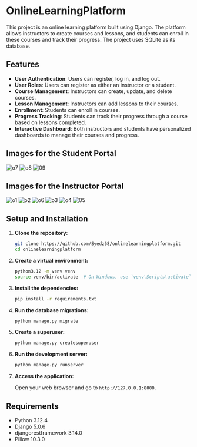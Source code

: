 # OnlineLearningPlatform
This project is an online learning platform built using Django. The platform allows instructors to create courses and lessons, and students can enroll in these courses and track their progress. The project uses SQLite as its database.

## Features

- **User Authentication**: Users can register, log in, and log out.
- **User Roles**: Users can register as either an instructor or a student.
- **Course Management**: Instructors can create, update, and delete courses.
- **Lesson Management**: Instructors can add lessons to their courses.
- **Enrollment**: Students can enroll in courses.
- **Progress Tracking**: Students can track their progress through a course based on lessons completed.
- **Interactive Dashboard**: Both instructors and students have personalized dashboards to manage their courses and progress.

## Images for the Student Portal

![o7](https://github.com/Syedz68/OnlineLearningPlatform/assets/107263740/6fcc4fdc-00e5-4067-b3d1-8bb282a1b160)
![o8](https://github.com/Syedz68/OnlineLearningPlatform/assets/107263740/5a900eef-3d5b-4ef1-97ab-b1aad37777f7)
![09](https://github.com/Syedz68/OnlineLearningPlatform/assets/107263740/63d1cc98-6be3-4222-a94f-3cbebd0e511a)

## Images for the Instructor Portal

![o1](https://github.com/Syedz68/OnlineLearningPlatform/assets/107263740/bbffb81b-b522-42c6-a0cf-e3c4e55f248f)
![o2](https://github.com/Syedz68/OnlineLearningPlatform/assets/107263740/92d8101f-abeb-4566-ac69-35b945eed3bf)
![o6](https://github.com/Syedz68/OnlineLearningPlatform/assets/107263740/4def7d57-bb22-43cf-b843-04c37806539f)
![o3](https://github.com/Syedz68/OnlineLearningPlatform/assets/107263740/7a16c40a-457a-438f-8543-34f00d9f311e)
![o4](https://github.com/Syedz68/OnlineLearningPlatform/assets/107263740/a7f87bf6-919c-4f67-983c-ba7739aa911f)
![05](https://github.com/Syedz68/OnlineLearningPlatform/assets/107263740/2ee662ba-3cc6-405b-b7d7-b8fc42b875bf)


## Setup and Installation

1. **Clone the repository:**

    ```bash
    git clone https://github.com/Syedz68/onlinelearningplatform.git
    cd onlinelearningplatform
    ```

2. **Create a virtual environment:**

    ```bash
    python3.12 -m venv venv
    source venv/bin/activate  # On Windows, use `venv\Scripts\activate`
    ```

3. **Install the dependencies:**

    ```bash
    pip install -r requirements.txt
    ```

4. **Run the database migrations:**

    ```bash
    python manage.py migrate
    ```

5. **Create a superuser:**

    ```bash
    python manage.py createsuperuser
    ```

6. **Run the development server:**

    ```bash
    python manage.py runserver
    ```

7. **Access the application:**

    Open your web browser and go to `http://127.0.0.1:8000`.

## Requirements

- Python 3.12.4
- Django 5.0.6
- djangorestframework 3.14.0
- Pillow 10.3.0

